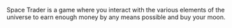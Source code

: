 Space Trader is a game where you interact with the various elements of the universe to earn enough money by any means possible and buy your moon. 
